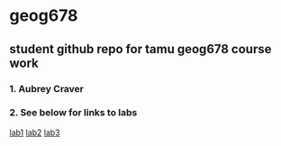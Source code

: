 # geog678
## student github repo for tamu geog678 course work
### 1. Aubrey Craver
### 2. See below for links to labs

[lab1](https://github.com/aubreycraver/geog678/lab1)
[lab2](https://github.com/aubreycraver/geog678/lab2)
[lab3](https://github.com/aubreycraver/geog678/lab3)